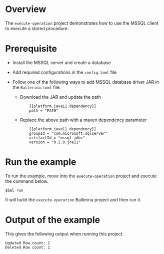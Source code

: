 # Overview

The `execute-operation` project demonstrates how to use the MSSQL client to execute a stored procedure.

# Prerequisite

* Install the MSSQL server and create a database

* Add required configurations in the `config.toml` file

* Follow one of the following ways to add MSSQL database driver JAR in the `Ballerina.toml` file:
    * Download the JAR and update the path
        ```
            [[platform.java11.dependency]]
            path = "PATH"
        ```

    * Replace the above path with a maven dependency parameter
        ```
            [[platform.java11.dependency]]
            groupId = "com.microsoft.sqlserver"
            artifactId = "mssql-jdbc"
            version = "9.2.0.jre11"
        ```
# Run the example

To run the example, move into the `execute-operation` project and execute the command below.

```
$bal run
```
It will build the `execute-operation` Ballerina project and then run it.

# Output of the example

This gives the following output when running this project.

```ballerina
Updated Row count: 1
Deleted Row count: 1
```